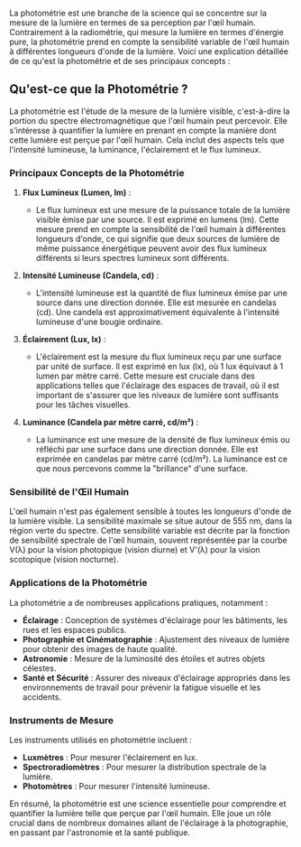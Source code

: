 La photométrie est une branche de la science qui se concentre sur la mesure de la lumière en termes de sa perception par l'œil humain. Contrairement à la radiométrie, qui mesure la lumière en termes d'énergie pure, la photométrie prend en compte la sensibilité variable de l'œil humain à différentes longueurs d'onde de la lumière. Voici une explication détaillée de ce qu'est la photométrie et de ses principaux concepts :

## Qu'est-ce que la Photométrie ?

La photométrie est l'étude de la mesure de la lumière visible, c'est-à-dire la portion du spectre électromagnétique que l'œil humain peut percevoir. Elle s'intéresse à quantifier la lumière en prenant en compte la manière dont cette lumière est perçue par l'œil humain. Cela inclut des aspects tels que l'intensité lumineuse, la luminance, l'éclairement et le flux lumineux.

### Principaux Concepts de la Photométrie

1. **Flux Lumineux (Lumen, lm)** :
   - Le flux lumineux est une mesure de la puissance totale de la lumière visible émise par une source. Il est exprimé en lumens (lm). Cette mesure prend en compte la sensibilité de l'œil humain à différentes longueurs d'onde, ce qui signifie que deux sources de lumière de même puissance énergétique peuvent avoir des flux lumineux différents si leurs spectres lumineux sont différents.

2. **Intensité Lumineuse (Candela, cd)** :
   - L'intensité lumineuse est la quantité de flux lumineux émise par une source dans une direction donnée. Elle est mesurée en candelas (cd). Une candela est approximativement équivalente à l'intensité lumineuse d'une bougie ordinaire.

3. **Éclairement (Lux, lx)** :
   - L'éclairement est la mesure du flux lumineux reçu par une surface par unité de surface. Il est exprimé en lux (lx), où 1 lux équivaut à 1 lumen par mètre carré. Cette mesure est cruciale dans des applications telles que l'éclairage des espaces de travail, où il est important de s'assurer que les niveaux de lumière sont suffisants pour les tâches visuelles.

4. **Luminance (Candela par mètre carré, cd/m²)** :
   - La luminance est une mesure de la densité de flux lumineux émis ou réfléchi par une surface dans une direction donnée. Elle est exprimée en candelas par mètre carré (cd/m²). La luminance est ce que nous percevons comme la "brillance" d'une surface.

### Sensibilité de l'Œil Humain

L'œil humain n'est pas également sensible à toutes les longueurs d'onde de la lumière visible. La sensibilité maximale se situe autour de 555 nm, dans la région verte du spectre. Cette sensibilité variable est décrite par la fonction de sensibilité spectrale de l'œil humain, souvent représentée par la courbe V(λ) pour la vision photopique (vision diurne) et V'(λ) pour la vision scotopique (vision nocturne).

### Applications de la Photométrie

La photométrie a de nombreuses applications pratiques, notamment :

- **Éclairage** : Conception de systèmes d'éclairage pour les bâtiments, les rues et les espaces publics.
- **Photographie et Cinématographie** : Ajustement des niveaux de lumière pour obtenir des images de haute qualité.
- **Astronomie** : Mesure de la luminosité des étoiles et autres objets célestes.
- **Santé et Sécurité** : Assurer des niveaux d'éclairage appropriés dans les environnements de travail pour prévenir la fatigue visuelle et les accidents.

### Instruments de Mesure

Les instruments utilisés en photométrie incluent :

- **Luxmètres** : Pour mesurer l'éclairement en lux.
- **Spectroradiomètres** : Pour mesurer la distribution spectrale de la lumière.
- **Photomètres** : Pour mesurer l'intensité lumineuse.

En résumé, la photométrie est une science essentielle pour comprendre et quantifier la lumière telle que perçue par l'œil humain. Elle joue un rôle crucial dans de nombreux domaines allant de l'éclairage à la photographie, en passant par l'astronomie et la santé publique.
